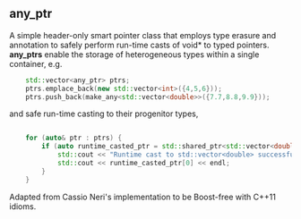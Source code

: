 any_ptr
--------------
A simple header-only smart pointer class that employs type erasure and annotation to safely perform run-time casts of void* to typed pointers. __any_ptrs__ enable the storage of heterogeneous types within a single container, e.g.

```C++
    std::vector<any_ptr> ptrs; 
    ptrs.emplace_back(new std::vector<int>({4,5,6})); 
    ptrs.push_back(make_any<std::vector<double>>({7.7,8.8,9.9}));
```

and safe run-time casting to their progenitor types,

```C++

    for (auto& ptr : ptrs) {
        if (auto runtime_casted_ptr = std::shared_ptr<std::vector<double>>(ptr)) {
            std::cout << "Runtime cast to std::vector<double> successful!\n";
            std::cout << runtime_casted_ptr[0] << endl;
        }
    }
```

 Adapted from Cassio Neri's implementation to be Boost-free with C++11 idioms.
